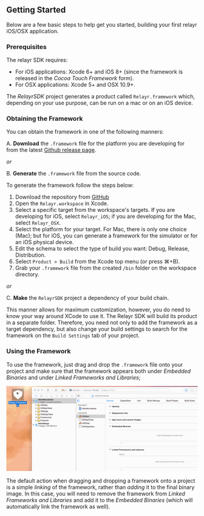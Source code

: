 Getting Started
---------------

Below are a few basic steps to help get you started, building your first relayr iOS/OSX application. 

### Prerequisites

The relayr SDK requires: 

* For iOS applications: Xcode 6+ and iOS 8+ (since the framework is released in the *Cocoa Touch Framework* form).
* For OSX applications: Xcode 5+ and OSX 10.9+.

The *RelayrSDK* project generates a product called `Relayr.framework` which, depending on your use purpose, can be run on a mac or on an iOS device.


### Obtaining the Framework

You can obtain the framework in one of the following manners:

A. **Download** the `.framework` file for the platform you are developing for from the latest [Github release page](https://github.com/relayr/apple-sdk/releases/tag/v0.2.1).

*or* 

B. **Generate** the `.framework` file from the source code.

  To generate the framework follow the steps below:

  1. Download the repository from [GitHub](https://github.com/relayr/apple-sdk)
  2. Open the `Relayr.workspace` in Xcode.
  3. Select a specific target from the workspace's targets. If you are developing for iOS, select `Relayr_iOS`; if you are developing for the Mac, select `Relayr_OSX`.
  4. Select the platform for your target. For Mac, there is only one choice (Mac); but for iOS, you can generate a framework for the simulator or for an iOS physical device.
  5. Edit the schema to select the type of build you want: Debug, Release, Distribution.
  6. Select `Product > Build` from the Xcode top menu (or press ⌘+B).
  7. Grab your `.framework` file from the created `/bin` folder on the workspace directory.

*or*

C. **Make** the `RelayrSDK` project a dependency of your build chain.

  This manner allows for maximum customization, however, you do need to know your way around XCode to use it. The Relayr SDK will build its product in a separate folder. Therefore, you need not only to add the framework as a target dependency, but also change your build settings to search for the framework on the `Build Settings` tab of your project.

### Using the Framework

To use the framework, just drag and drop the `.framework` file onto your project and make sure that the framework appears both under *Embedded Binaries* and under *Linked Frameworks and Libraries*;

  ![Drag & Drop the framework](assets/BuildProcess02.gif)

The default action when dragging and dropping a framework onto a project is a simple *linking* of the framework, rather than *adding* it to the final binary image. In this case, you will need to remove the framework from *Linked Frameworks and Libraries* and add it to the *Embedded Binaries* (which will automatically link the framework as well).


